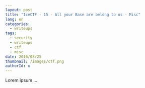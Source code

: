 ```yaml
---
layout: post
title: "IceCTF - 15 - All your Base are belong to us - Misc"
lang: en
categories:
  - writeups
tags:
  - security
  - writeups
  - ctf
  - misc
date: 2016/08/25
thumbnail: /images/ctf.png
authorId: n
---
```

Lorem ipsum ...
